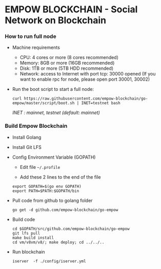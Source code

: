 # EMPOW BLOCKCHAIN - Social Network on Blockchain

### How to run full node

- Machine requirements

	- 	CPU: 4 cores or more (8 cores recommended)
	- 	Memory: 8GB or more (16GB recommended)
	- 	Disk: 1TB or more (5TB HDD recommended)
	- 	Network: access to Internet with port tcp: 30000 opened (If you want to enable rpc for node, please open port 30001, 30002)
	
- Run the boot script to start a full node:

	`
curl https://raw.githubusercontent.com/empow-blockchain/go-empow/master/script/boot.sh | INET=testnet bash
`

	*INET : mainnet, testnet (default: mainnet)*

### Build Empow Blockchain
- Install Golang

- Install Git LFS

- Config Environment Variable (GOPATH)

	- Edit file `~/.profile`
	
	- Add these 2 lines to the end of the file
	```shell
	export GOPATH=$(go env GOPATH)
	export PATH=$PATH:$GOPATH/bin
	```

- Pull code from github to golang folder

	```shell
	go get -d github.com/empow-blockchain/go-empow
	```

- Build code

	```shell
	cd $GOPATH/src/github.com/empow-blockchain/go-empow
	git lfs pull
	make build install
	cd vm/v8vm/v8/; make deploy; cd ../../..
	```
- Run blockchain

	```shell
	iserver  -f ./config/iserver.yml
	```
